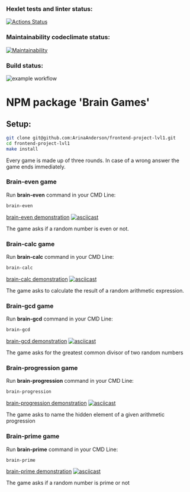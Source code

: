 ### Hexlet tests and linter status:

[![Actions Status](https://github.com/ArinaAnderson/frontend-project-lvl1/workflows/hexlet-check/badge.svg)](https://github.com/ArinaAnderson/frontend-project-lvl1/actions)

### Maintainability codeclimate status:

[![Maintainability](https://api.codeclimate.com/v1/badges/a99a88d28ad37a79dbf6/maintainability)](https://codeclimate.com/github/ArinaAnderson/frontend-project-lvl1)

### Build status:

![example workflow](https://github.com/ArinaAnderson/frontend-project-lvl1/actions/workflows/build-project.yml/badge.svg)

# NPM package 'Brain Games'

## Setup:

```sh
git clone git@github.com:ArinaAnderson/frontend-project-lvl1.git
cd frontend-project-lvl1
make install
```
Every game is made up of three rounds. In case of a wrong answer the game ends immediately.

### Brain-even game

Run **brain-even** command in your CMD Line:

```sh
brain-even
```

[brain-even demonstration](https://asciinema.org/a/dcqF2BuH1VxrtryT77eF6RvSX)
[![asciicast](https://asciinema.org/a/dcqF2BuH1VxrtryT77eF6RvSX.png)](https://asciinema.org/a/dcqF2BuH1VxrtryT77eF6RvSX)

The game asks if a random number is even or not.

### Brain-calc game

Run **brain-calc** command in your CMD Line:

```sh
brain-calc
```

[brain-calc demonstration](https://asciinema.org/a/b99vc1jy2fGiXgSnLmnZVS4IV)
[![asciicast](https://asciinema.org/a/b99vc1jy2fGiXgSnLmnZVS4IV.png)](https://asciinema.org/a/b99vc1jy2fGiXgSnLmnZVS4IV)

The game asks to calculate the result of a random arithmetic expression.

### Brain-gcd game

Run **brain-gcd** command in your CMD Line:

```sh
brain-gcd
```

[brain-gcd demonstration](https://asciinema.org/a/d4CWDcU6lu7vH5xuEOESoVkWF)
[![asciicast](https://asciinema.org/a/d4CWDcU6lu7vH5xuEOESoVkWF.png)](https://asciinema.org/a/d4CWDcU6lu7vH5xuEOESoVkWF)

The game asks for the greatest common divisor of two random numbers

### Brain-progression game

Run **brain-progression** command in your CMD Line:

```sh
brain-progression
```

[brain-progression demonstration](https://asciinema.org/a/eVemZu2yKsPbSZpqNN4wmhvWr)
[![asciicast](https://asciinema.org/a/eVemZu2yKsPbSZpqNN4wmhvWr.png)](https://asciinema.org/a/eVemZu2yKsPbSZpqNN4wmhvWr)

The game asks to name the hidden element of a given arithmetic progression

### Brain-prime game

Run **brain-prime** command in your CMD Line:

```sh
brain-prime
```

[brain-prime demonstration](https://asciinema.org/a/ZhZJbGsSG34sn4T8Nu9LuFFBF)
[![asciicast](https://asciinema.org/a/ZhZJbGsSG34sn4T8Nu9LuFFBF.png)](https://asciinema.org/a/ZhZJbGsSG34sn4T8Nu9LuFFBF)

The game asks if a random number is prime or not
